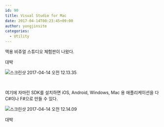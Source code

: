 ```yaml
---
id: 90
title: Visual Studio for Mac
date: 2017-04-14T00:23:45+09:00
author: yongjinsite
categories:
  - Utility
---
```

맥용 비쥬얼 스튜디오 체험판이 나왔다.

대박

<img class="alignnone size-full wp-image-91" src="https://raw.githubusercontent.com/16Yongjin/16Yongjin.github.io/master/wp-content/uploads/2017/04/ec8aa4ed81aceba6b0ec83b7-2017-04-14-ec98a4eca084-12-13-35.png" alt="스크린샷 2017-04-14 오전 12.13.35" width="2370" height="1380" srcset="https://raw.githubusercontent.com/16Yongjin/16Yongjin.github.io/master/wp-content/uploads/2017/04/ec8aa4ed81aceba6b0ec83b7-2017-04-14-ec98a4eca084-12-13-35.png 2370w, https://raw.githubusercontent.com/16Yongjin/16Yongjin.github.io/master/wp-content/uploads/2017/04/ec8aa4ed81aceba6b0ec83b7-2017-04-14-ec98a4eca084-12-13-35-300x175.png 300w, https://raw.githubusercontent.com/16Yongjin/16Yongjin.github.io/master/wp-content/uploads/2017/04/ec8aa4ed81aceba6b0ec83b7-2017-04-14-ec98a4eca084-12-13-35-768x447.png 768w, https://raw.githubusercontent.com/16Yongjin/16Yongjin.github.io/master/wp-content/uploads/2017/04/ec8aa4ed81aceba6b0ec83b7-2017-04-14-ec98a4eca084-12-13-35-1024x596.png 1024w, https://raw.githubusercontent.com/16Yongjin/16Yongjin.github.io/master/wp-content/uploads/2017/04/ec8aa4ed81aceba6b0ec83b7-2017-04-14-ec98a4eca084-12-13-35-1000x582.png 1000w, https://raw.githubusercontent.com/16Yongjin/16Yongjin.github.io/master/wp-content/uploads/2017/04/ec8aa4ed81aceba6b0ec83b7-2017-04-14-ec98a4eca084-12-13-35-515x300.png 515w" sizes="(max-width: 2370px) 100vw, 2370px" /> 

&nbsp;

여기에 자마린 SDK를 설치하면 iOS, Android, Windows, Mac 용 애플리케이션을 다 C#이나 F#으로 만들 수 있다.

<img class="alignnone size-full wp-image-93" src="https://raw.githubusercontent.com/16Yongjin/16Yongjin.github.io/master/wp-content/uploads/2017/04/ec8aa4ed81aceba6b0ec83b7-2017-04-14-ec98a4eca084-12-14-09.png" alt="스크린샷 2017-04-14 오전 12.14.09" width="2360" height="1376" srcset="https://raw.githubusercontent.com/16Yongjin/16Yongjin.github.io/master/wp-content/uploads/2017/04/ec8aa4ed81aceba6b0ec83b7-2017-04-14-ec98a4eca084-12-14-09.png 2360w, https://raw.githubusercontent.com/16Yongjin/16Yongjin.github.io/master/wp-content/uploads/2017/04/ec8aa4ed81aceba6b0ec83b7-2017-04-14-ec98a4eca084-12-14-09-300x175.png 300w, https://raw.githubusercontent.com/16Yongjin/16Yongjin.github.io/master/wp-content/uploads/2017/04/ec8aa4ed81aceba6b0ec83b7-2017-04-14-ec98a4eca084-12-14-09-768x448.png 768w, https://raw.githubusercontent.com/16Yongjin/16Yongjin.github.io/master/wp-content/uploads/2017/04/ec8aa4ed81aceba6b0ec83b7-2017-04-14-ec98a4eca084-12-14-09-1024x597.png 1024w, https://raw.githubusercontent.com/16Yongjin/16Yongjin.github.io/master/wp-content/uploads/2017/04/ec8aa4ed81aceba6b0ec83b7-2017-04-14-ec98a4eca084-12-14-09-1000x583.png 1000w, https://raw.githubusercontent.com/16Yongjin/16Yongjin.github.io/master/wp-content/uploads/2017/04/ec8aa4ed81aceba6b0ec83b7-2017-04-14-ec98a4eca084-12-14-09-515x300.png 515w" sizes="(max-width: 2360px) 100vw, 2360px" /> 

대박